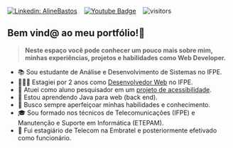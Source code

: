 <!-- [<img src="https://raw.githubusercontent.com/Gwolner/gwolner/master/img/linkedin.png" alt="Logo Linkedin"/>](https://www.linkedin.com/in/guilherme-wolner/) -->
<!-- [<img src="https://raw.githubusercontent.com/Gwolner/gwolner/master/img/youtube.png" alt="Logo Youtube"/>](https://www.youtube.com/channel/UC06__eMGkONUkmH1U8keyUg/videos) -->

[![Linkedin: AlineBastos](https://img.shields.io/badge/-GuilhermeWolner-blue?style=flat-square&logo=Linkedin&logoColor=white&link=https://www.linkedin.com/in/guilherme-wolner/)](https://www.linkedin.com/in/guilherme-wolner/)&nbsp;&nbsp;&nbsp;
[![Youtube Badge](https://img.shields.io/badge/-Youtube-FF0000?style=flat-square&labelColor=FF0000&logo=youtube&logoColor=white&link=https://www.youtube.com/channel/UC06__eMGkONUkmH1U8keyUg/videos)](https://www.youtube.com/channel/UC06__eMGkONUkmH1U8keyUg/videos)&nbsp;&nbsp;&nbsp;
![visitors](https://visitor-badge.laobi.icu/badge?page_id=gwolner)

<!-- &nbsp;&nbsp;&nbsp;
[<img src="https://raw.githubusercontent.com/Gwolner/gwolner/master/img/codepen.png" alt="Logo Codepen"/>](https://codepen.io/gwolner/pens/public)
-->
## Bem vind@ ao meu portfólio!📖 

> **Neste espaço você pode conhecer um pouco mais sobre mim, minhas experiências, projetos e habilidades como Web Developer.**

<!-- 🕵🏻‍♂️ Atualmente estou em busca de um estágio como Desenvolvedor Web (Front, Back ou Full). -->
- 📚 Sou estudante de Análise e Desenvolvimento de Sistemas no IFPE.
- 👨🏻‍💻 Estagiei por 2 anos como [Desenvolvedor Web](https://github.com/Gwolner/csmo-ambulatorial) no IFPE.
- 🔬 Atuei como aluno pesquisador em um [projeto de acessibilidade](https://github.com/Gwolner/pibex-hello-moodle).
- 🍁 Estou aprendendo Java para web (back end).
- 🌱 Busco sempre aperfeiçoar minhas habilidades e conhecimento.
- 🎓 Sou formado nos técnicos de Telecomunicações (IFPE) e Manutenção e Suporte em Informática (ETEPAM).
- 🎯 Fui estagiário de Telecom na Embratel e posteriormente efetivado como funcionário.



<!-- [![gwolner's github stats](https://github-readme-stats.vercel.app/api?username=gwolner)](https://github.com/anuraghazra/github-readme-stats) -->
 
<!-- ![Top Langs](https://github-readme-stats.vercel.app/api/top-langs/?username=gwolner&hide=TeX&layout=compact) -->
